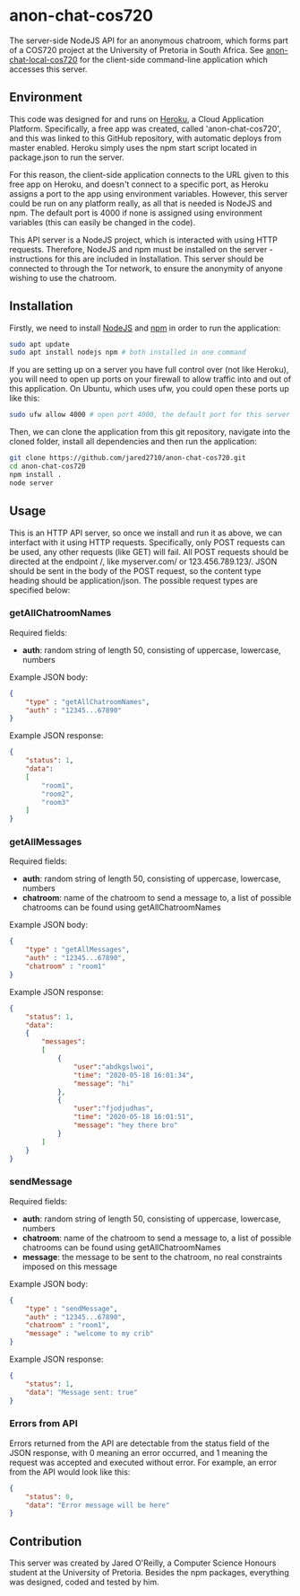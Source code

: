 # anon-chat-cos720
The server-side NodeJS API for an anonymous chatroom, which forms part of a COS720 project at the University of Pretoria in South Africa. See [anon-chat-local-cos720](https://github.com/jared2710/anon-chat-local-cos720) for the client-side command-line application which accesses this server.

## Environment
This code was designed for and runs on [Heroku](https://heroku.com), a Cloud Application Platform. Specifically, a free app was created, called 'anon-chat-cos720', and this was linked to this GitHub repository, with automatic deploys from master enabled. Heroku simply uses the npm start script located in package.json to run the server.

For this reason, the client-side application connects to the URL given to this free app on Heroku, and doesn't connect to a specific port, as Heroku assigns a port to the app using environment variables. However, this server could be run on any platform really, as all that is needed is NodeJS and npm. The default port is 4000 if none is assigned using environment variables (this can easily be changed in the code). 

This API server is a NodeJS project, which is interacted with using HTTP requests. Therefore, NodeJS and npm must be installed on the server - instructions for this are included in Installation. This server should be connected to through the Tor network, to ensure the anonymity of anyone wishing to use the chatroom.

## Installation

Firstly, we need to install [NodeJS](https://nodejs.org/) and [npm](https://www.npmjs.com/) in order to run the application:

```bash
sudo apt update
sudo apt install nodejs npm # both installed in one command
```

If you are setting up on a server you have full control over (not like Heroku), you will need to open up ports on your firewall to allow traffic into and out of this application. On Ubuntu, which uses ufw, you could open these ports up like this:

```bash
sudo ufw allow 4000 # open port 4000, the default port for this server
```

Then, we can clone the application from this git repository, navigate into the cloned folder, install all dependencies and then run the application:

```bash
git clone https://github.com/jared2710/anon-chat-cos720.git
cd anon-chat-cos720
npm install .
node server
```

## Usage
This is an HTTP API server, so once we install and run it as above, we can interfact with it using HTTP requests. Specifically, only POST requests can be used, any other requests (like GET) will fail. All POST requests should be directed at the endpoint /, like myserver.com/ or 123.456.789.123/. JSON should be sent in the body of the POST request, so the content type heading should be application/json. The possible request types are specified below:

### getAllChatroomNames 
Required fields:
- **auth**: random string of length 50, consisting of uppercase, lowercase, numbers

Example JSON body:
````json
{
    "type" : "getAllChatroomNames",
    "auth" : "12345...67890"
}
````

Example JSON response:
````json
{
    "status": 1,
    "data": 
    [
        "room1",
        "room2",
        "room3"
    ]
}
````

### getAllMessages 
Required fields:
- **auth**: random string of length 50, consisting of uppercase, lowercase, numbers
- **chatroom**: name of the chatroom to send a message to, a list of possible chatrooms can be found using getAllChatroomNames

Example JSON body:
````json
{
    "type" : "getAllMessages",
    "auth" : "12345...67890",
    "chatroom" : "room1"
}
````

Example JSON response:
````json
{
    "status": 1,
    "data": 
    {
        "messages": 
        [
            {
                "user":"abdkgslwoi",
                "time": "2020-05-18 16:01:34",
                "message": "hi"
            },
            {
                "user":"fjodjudhas",
                "time": "2020-05-18 16:01:51",
                "message": "hey there bro"
            }
        ]
    }
}
````

### sendMessage
Required fields:
- **auth**: random string of length 50, consisting of uppercase, lowercase, numbers
- **chatroom**: name of the chatroom to send a message to, a list of possible chatrooms can be found using getAllChatroomNames
- **message**: the message to be sent to the chatroom, no real constraints imposed on this message

Example JSON body:
````json
{
    "type" : "sendMessage",
    "auth" : "12345...67890",
    "chatroom" : "room1",
    "message" : "welcome to my crib"
}
````

Example JSON response:
````json
{
    "status": 1,
    "data": "Message sent: true"
}
````

### Errors from API
Errors returned from the API are detectable from the status field of the JSON response, with 0 meaning an error occurred, and 1 meaning the request was accepted and executed without error. For example, an error from the API would look like this:
````json
{
    "status": 0,
    "data": "Error message will be here"
}
````



## Contribution
This server was created by Jared O'Reilly, a Computer Science Honours student at the University of Pretoria. Besides the npm packages, everything was designed, coded and tested by him. 
